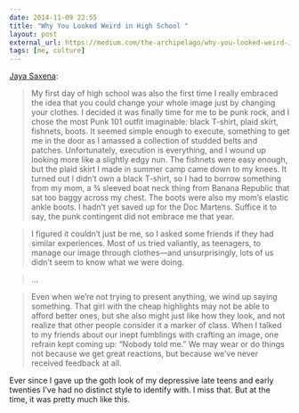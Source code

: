 ```yaml
---
date: 2014-11-09 22:55
title: "Why You Looked Weird in High School "
layout: post
external_url: https://medium.com/the-archipelago/why-you-looked-weird-in-high-school-e9293ad795ec
tags: [me, culture]
---
```

[Jaya Saxena](https://medium.com/the-archipelago/why-you-looked-weird-in-high-school-e9293ad795ec):

>My first day of high school was also the first time I really embraced the idea that you could change your whole image just by changing your clothes. I decided it was finally time for me to be punk rock, and I chose the most Punk 101 outfit imaginable: black T-shirt, plaid skirt, fishnets, boots. It seemed simple enough to execute, something to get me in the door as I amassed a collection of studded belts and patches. Unfortunately, execution is everything, and I wound up looking more like a slightly edgy nun. The fishnets were easy enough, but the plaid skirt I made in summer camp came down to my knees. It turned out I didn’t own a black T-shirt, so I had to borrow something from my mom, a ¾ sleeved boat neck thing from Banana Republic that sat too baggy across my chest. The boots were also my mom’s elastic ankle boots. I hadn’t yet saved up for the Doc Martens. Suffice it to say, the punk contingent did not embrace me that year.

>I figured it couldn’t just be me, so I asked some friends if they had similar experiences. Most of us tried valiantly, as teenagers, to manage our image through clothes—and unsurprisingly, lots of us didn’t seem to know what we were doing.

>…

>Even when we’re not trying to present anything, we wind up saying something. That girl with the cheap highlights may not be able to afford better ones, but she also might just like how they look, and not realize that other people consider it a marker of class. When I talked to my friends about our inept fumblings with crafting an image, one refrain kept coming up: “Nobody told me.” We may wear or do things not because we get great reactions, but because we’ve never received feedback at all.

Ever since I gave up the goth look of my depressive late teens and early twenties I've had no distinct style to identify with. I miss that. But at the time, it was pretty much like this.
